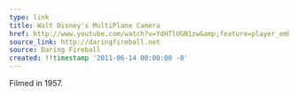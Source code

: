 ```yaml
---
type: link
title: Walt Disney's MultiPlane Camera
href: http://www.youtube.com/watch?v=YdHTlUGN1zw&amp;feature=player_embedded
source_link: http://daringfireball.net
source: Daring Fireball
created: !!timestamp '2011-06-14 00:00:00 -8'
---
```

Filmed in 1957.
